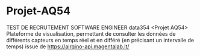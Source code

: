 # Projet-AQ54
TEST DE RECRUTEMENT SOFTWARE ENGINEER data354 &lt;Projet AQ54>
Plateforme de visualisation, permettant de consulter les données de différents capteurs en temps réel et en différé (en précisant un intervalle de temps) issue de https://airqino-api.magentalab.it/
